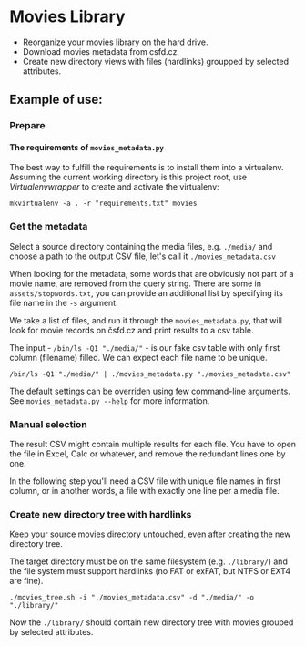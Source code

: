 # Movies Library

- Reorganize your movies library on the hard drive.
- Download movies metadata from csfd.cz.
- Create new directory views with files (hardlinks) groupped by selected attributes.

## Example of use:

### Prepare

#### The requirements of `movies_metadata.py`

The best way to fulfill the requirements is to install them into a virtualenv.
Assuming the current working directory is this project root, use *Virtualenvwrapper* to create
and activate the virtualenv:

```shell script
mkvirtualenv -a . -r "requirements.txt" movies
```
### Get the metadata

Select a source directory containing the media files, e.g. `./media/` and choose a path to
the output CSV file, let's call it `./movies_metadata.csv`

When looking for the metadata, some words that are obviously not part
of a movie name, are removed from the query string. There are some in `assets/stopwords.txt`,
you can provide an additional list by specifying its file name in the `-s` argument.

We take a list of files, and run it through the `movies_metadata.py`, that will
look for movie records on čsfd.cz and print results to a csv table.

The input - `/bin/ls -Q1 "./media/"` - is our fake csv table with only first 
column (filename) filled. We can expect each file name to be unique.

```shell script
/bin/ls -Q1 "./media/" | ./movies_metadata.py "./movies_metadata.csv"
```

The default settings can be overriden using few command-line arguments.
See `movies_metadata.py --help` for more information.

### Manual selection

The result CSV might contain multiple results for each file. You have to open the file
in Excel, Calc or whatever, and remove the redundant lines one by one.

In the following step you'll need a CSV file with unique file names in first column,
or in another words, a file with exactly one line per a media file.

### Create new directory tree with hardlinks

Keep your source movies directory untouched, even after creating the
new directory tree.

The target directory must be on the same filesystem (e.g. `./library/`)
and the file system must support hardlinks (no FAT or exFAT, but NTFS or EXT4 are fine).

```shell script
./movies_tree.sh -i "./movies_metadata.csv" -d "./media/" -o "./library/"
```

Now the `./library/` should contain new directory tree with movies grouped by
selected attributes.
